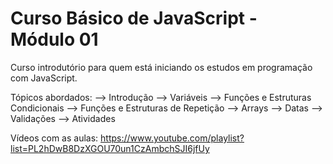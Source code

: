# Curso Básico de JavaScript - Módulo 01

Curso introdutório para quem está iniciando os estudos em programação com JavaScript.

Tópicos abordados:
--> Introdução
--> Variáveis
--> Funções e Estruturas Condicionais
--> Funções e Estruturas de Repetição
--> Arrays
--> Datas
--> Validações
--> Atividades

Vídeos com as aulas: https://www.youtube.com/playlist?list=PL2hDwB8DzXGOU70un1CzAmbchSJI6jfUy
